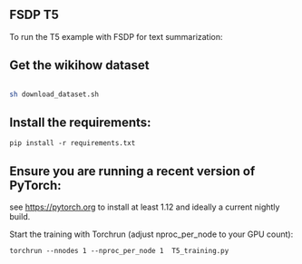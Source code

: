 ## FSDP T5

To run the T5 example with FSDP for text summarization:

## Get the wikihow dataset
```bash

sh download_dataset.sh

```

## Install the requirements:
~~~
pip install -r requirements.txt
~~~
## Ensure you are running a recent version of PyTorch:
see https://pytorch.org to install at least 1.12 and ideally a current nightly build. 

Start the training with Torchrun (adjust nproc_per_node to your GPU count):

```
torchrun --nnodes 1 --nproc_per_node 1  T5_training.py

```
